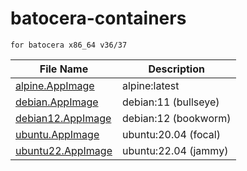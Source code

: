 # batocera-containers

```desktop linux containers
for batocera x86_64 v36/37
```

| File Name | Description |
| --- | --- |
| [alpine.AppImage](./containers/alpine.AppImage) | alpine:latest |
| [debian.AppImage](./containers/debian.AppImage) | debian:11 (bullseye) |
| [debian12.AppImage](./containers/debian12.AppImage) | debian:12 (bookworm) |
| [ubuntu.AppImage](./containers/ubuntu.AppImage) | ubuntu:20.04 (focal) |
| [ubuntu22.AppImage](./containers/ubuntu22.AppImage) | ubuntu:22.04 (jammy) |
